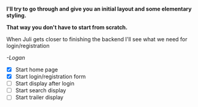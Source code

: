 **I'll try to go through and give you an initial layout and some elementary styling.**

**That way you don't have to start from scratch.**

When Juli gets closer to finishing the backend I'll see what we need for login/registration

*-Logan*

- [x] Start home page
- [x] Start login/registration form
- [ ] Start display after login
- [ ] Start search display
- [ ] Start trailer display